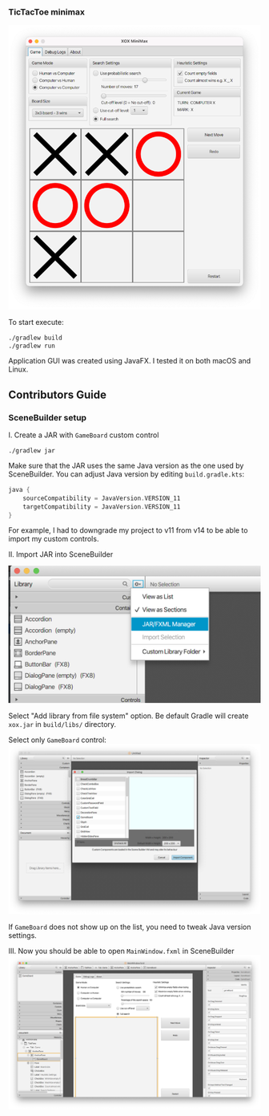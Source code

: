 ### TicTacToe minimax

<img src="docs/mainWindow.png" width="800px" title="Application main window"/>

To start execute:
```
./gradlew build
./gradlew run
```

Application GUI was created using JavaFX.
I tested it on both macOS and Linux.

## Contributors Guide

### SceneBuilder setup

I. Create a JAR with `GameBoard` custom control
```
./gradlew jar
```

Make sure that the JAR uses the same Java version as the
one used by SceneBuilder. You can adjust Java version by editing
`build.gradle.kts`:
```kotlin
java {
    sourceCompatibility = JavaVersion.VERSION_11
    targetCompatibility = JavaVersion.VERSION_11
}
```
For example, I had to downgrade my project to v11 from v14 to be
able to import my custom controls.

II. Import JAR into SceneBuilder

![Import Step 1](docs/import1.png)

Select "Add library from file system" option.
Be default Gradle will create `xox.jar` in
`build/libs/` directory.

Select only `GameBoard` control:
![Import Step 2](docs/import2.png)

If `GameBoard` does not show up on the list,
you need to tweak Java version settings.

III. Now you should be able to open `MainWindow.fxml` in SceneBuilder
![Import Finished](docs/import3.png)
